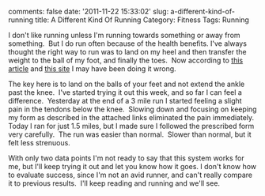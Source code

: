 comments: false
date: '2011-11-22 15:33:02'
slug: a-different-kind-of-running
title: A Different Kind Of Running
Category: Fitness
Tags: Running

I don't like running unless I'm running towards something or away from
something.  But I do run often because of the health benefits. I've always
thought the right way to run was to land on my heel and then transfer the
weight to the ball of my foot, and finally the toes.  Now according to [this article](http://www.nytimes.com/2011/11/06/magazine/running-christopher-mcdougall.html) and [this site](http://www.posetech.com/pose_method/pose-method.html) I may have been doing it wrong.
<!-- more -->

The key here is to land on the balls of your feet and not extend the ankle
past the knee.  I've started trying it out this week, and so far I can feel a
difference.  Yesterday at the end of a 3 mile run I started feeling a slight
pain in the tendons below the knee.  Slowing down and focusing on keeping my
form as described in the attached links eliminated the pain immediately.
Today I ran for just 1.5 miles, but I made sure I followed the prescribed form
very carefully.  The run was easier than normal.  Slower than normal, but it
felt less strenuous.

With only two data points I'm not ready to say that this system works for me,
but I'll keep trying it out and let you know how it goes. I don't know how to
evaluate success, since I'm not an avid runner, and can't really compare it to
previous results.  I'll keep reading and running and we'll see.

<!-- ai c /wp/corniche.jpg /wp/corniche.jpg 612 612 The Sharjah Corniche - A Nice Place For A Morning Run -->
